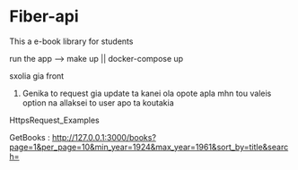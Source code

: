 # Fiber-api

This a e-book library for students



run the app --> make up  || docker-compose up


sxolia gia front


1. Genika to request gia update ta kanei ola opote apla mhn tou valeis option na allaksei to user apo ta koutakia




HttpsRequest_Examples

GetBooks : http://127.0.0.1:3000/books?page=1&per_page=10&min_year=1924&max_year=1961&sort_by=title&search= 
